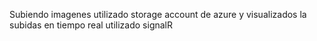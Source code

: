 Subiendo imagenes utilizado storage account de azure y visualizados la subidas en tiempo real utilizado signalR

